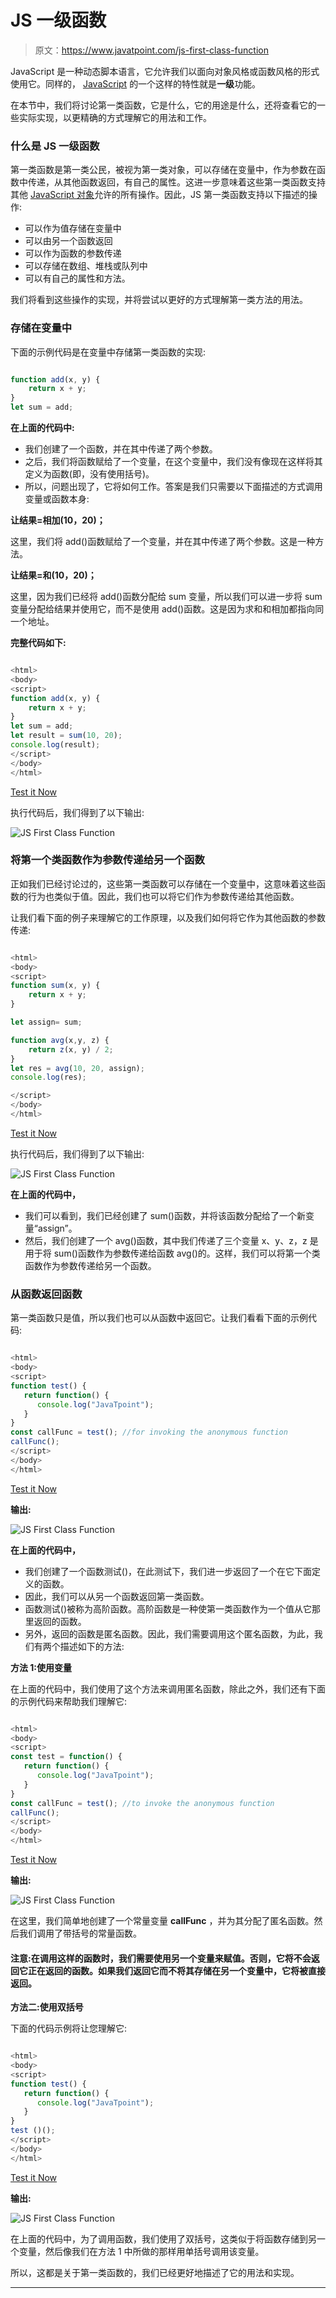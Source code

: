 # JS 一级函数

> 原文：<https://www.javatpoint.com/js-first-class-function>

JavaScript 是一种动态脚本语言，它允许我们以面向对象风格或函数风格的形式使用它。同样的， [JavaScript](https://www.javatpoint.com/javascript-tutorial) 的一个这样的特性就是**一级**功能。

在本节中，我们将讨论第一类函数，它是什么，它的用途是什么，还将查看它的一些实际实现，以更精确的方式理解它的用法和工作。

### 什么是 JS 一级函数

第一类函数是第一类公民，被视为第一类对象，可以存储在变量中，作为参数在函数中传递，从其他函数返回，有自己的属性。这进一步意味着这些第一类函数支持其他 [JavaScript 对象](https://www.javatpoint.com/javascript-objects)允许的所有操作。因此，JS 第一类函数支持以下描述的操作:

*   可以作为值存储在变量中
*   可以由另一个函数返回
*   可以作为函数的参数传递
*   可以存储在数组、堆栈或队列中
*   可以有自己的属性和方法。

我们将看到这些操作的实现，并将尝试以更好的方式理解第一类方法的用法。

### 存储在变量中

下面的示例代码是在变量中存储第一类函数的实现:

```js

function add(x, y) {
    return x + y;
}
let sum = add;

```

**在上面的代码中:**

*   我们创建了一个函数，并在其中传递了两个参数。
*   之后，我们将函数赋给了一个变量，在这个变量中，我们没有像现在这样将其定义为函数(即，没有使用括号)。
*   所以，问题出现了，它将如何工作。答案是我们只需要以下面描述的方式调用变量或函数本身:

**让结果=相加(10，20)；**

这里，我们将 add()函数赋给了一个变量，并在其中传递了两个参数。这是一种方法。

**让结果=和(10，20)；**

这里，因为我们已经将 add()函数分配给 sum 变量，所以我们可以进一步将 sum 变量分配给结果并使用它，而不是使用 add()函数。这是因为求和和相加都指向同一个地址。

**完整代码如下:**

```js

<html>
<body>
<script>
function add(x, y) {
    return x + y;
}
let sum = add;
let result = sum(10, 20);
console.log(result); 
</script>
</body>
</html>

```

[Test it Now](https://www.javatpoint.com/oprweb/test.jsp?filename=js-first-class-function1)

执行代码后，我们得到了以下输出:

![JS First Class Function](img/64960dd6c1550f71f97f77e33d0af643.png)

### 将第一个类函数作为参数传递给另一个函数

正如我们已经讨论过的，这些第一类函数可以存储在一个变量中，这意味着这些函数的行为也类似于值。因此，我们也可以将它们作为参数传递给其他函数。

让我们看下面的例子来理解它的工作原理，以及我们如何将它作为其他函数的参数传递:

```js

<html>
<body>
<script>
function sum(x, y) {
    return x + y;
}

let assign= sum;

function avg(x,y, z) {
    return z(x, y) / 2;
}
let res = avg(10, 20, assign);
console.log(res);

</script>
</body>
</html>

```

[Test it Now](https://www.javatpoint.com/oprweb/test.jsp?filename=js-first-class-function2)

执行代码后，我们得到了以下输出:

![JS First Class Function](img/37fab1471d9f51d866e45e9177885524.png)

**在上面的代码中，**

*   我们可以看到，我们已经创建了 sum()函数，并将该函数分配给了一个新变量“assign”。
*   然后，我们创建了一个 avg()函数，其中我们传递了三个变量 x、y、z，z 是用于将 sum()函数作为参数传递给函数 avg()的。这样，我们可以将第一个类函数作为参数传递给另一个函数。

### 从函数返回函数

第一类函数只是值，所以我们也可以从函数中返回它。让我们看看下面的示例代码:

```js

<html>
<body>
<script>
function test() {
   return function() {
      console.log("JavaTpoint");
   }
}
const callFunc = test(); //for invoking the anonymous function
callFunc(); 
</script>
</body>
</html>

```

[Test it Now](https://www.javatpoint.com/oprweb/test.jsp?filename=js-first-class-function3)

**输出:**

![JS First Class Function](img/610f428d131bbb8f9139221beaae9dd2.png)

**在上面的代码中，**

*   我们创建了一个函数测试()，在此测试下，我们进一步返回了一个在它下面定义的函数。
*   因此，我们可以从另一个函数返回第一类函数。
*   函数测试()被称为高阶函数。高阶函数是一种使第一类函数作为一个值从它那里返回的函数。
*   另外，返回的函数是匿名函数。因此，我们需要调用这个匿名函数，为此，我们有两个描述如下的方法:

**方法 1:使用变量**

在上面的代码中，我们使用了这个方法来调用匿名函数，除此之外，我们还有下面的示例代码来帮助我们理解它:

```js

<html>
<body>
<script>
const test = function() {
   return function() {
      console.log("JavaTpoint");
   }
}
const callFunc = test(); //to invoke the anonymous function
callFunc();
</script>
</body>
</html>

```

[Test it Now](https://www.javatpoint.com/oprweb/test.jsp?filename=js-first-class-function4)

**输出:**

![JS First Class Function](img/d5844ecd5dc41f5d373b2076e7aff329.png)

在这里，我们简单地创建了一个常量变量 **callFunc** ，并为其分配了匿名函数。然后我们调用了带括号的常量函数。

#### 注意:在调用这样的函数时，我们需要使用另一个变量来赋值。否则，它将不会返回它正在返回的函数。如果我们返回它而不将其存储在另一个变量中，它将被直接返回。

**方法二:使用双括号**

下面的代码示例将让您理解它:

```js

<html>
<body>
<script>
function test() {
   return function() {
      console.log("JavaTpoint");
   }
}
test ()();
</script>
</body>
</html>

```

[Test it Now](https://www.javatpoint.com/oprweb/test.jsp?filename=js-first-class-function5)

**输出:**

![JS First Class Function](img/0fc7c63419f7761c77e293b73ab4a37b.png)

在上面的代码中，为了调用函数，我们使用了双括号，这类似于将函数存储到另一个变量，然后像我们在方法 1 中所做的那样用单括号调用该变量。

所以，这都是关于第一类函数的，我们已经更好地描述了它的用法和实现。

* * *